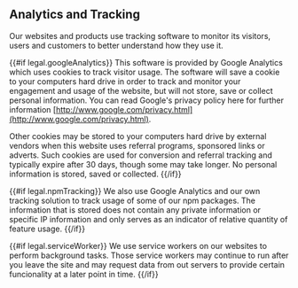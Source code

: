 ## Analytics and Tracking

Our websites and products use tracking software to monitor its visitors, users and customers to better understand how they use it.

{{#if legal.googleAnalytics}}
This software is provided by Google Analytics which uses cookies to track visitor usage. The software will save a cookie to your computers hard drive in order to track and monitor your engagement and usage of the website, but will not store, save or collect personal information. You can read Google's privacy policy here for further information [http://www.google.com/privacy.html](http://www.google.com/privacy.html).

Other cookies may be stored to your computers hard drive by external vendors when this website uses referral programs, sponsored links or adverts. Such cookies are used for conversion and referral tracking and typically expire after 30 days, though some may take longer. No personal information is stored, saved or collected.
{{/if}}

{{#if legal.npmTracking}}
We also use Google Analytics and our own tracking solution to track usage of some of our npm packages. The information that is stored does not contain any private information or specific IP information and only serves as an indicator of relative quantity of feature usage.
{{/if}}

{{#if legal.serviceWorker}}
We use service workers on our websites to perform background tasks. Those service workers may continue to run after you leave the site and may request data from out servers to provide certain funcionality at a later point in time.
{{/if}}
